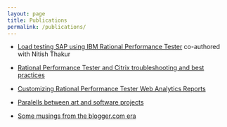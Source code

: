 ```yaml
---
layout: page
title: Publications
permalink: /publications/
---
```


* [Load testing SAP using IBM Rational Performance Tester](http://www.ibm.com/developerworks/rational/library/rational-performance-tester-perform-high-volume-sap-tests/) co-authored with Nitish Thakur

* [Rational Performance Tester and Citrix troubleshooting and best practices](http://www.ibm.com/developerworks/library/d-rational-citrix-troubleshooting-trs/index.html)

* [Customizing Rational Performance Tester Web Analytics Reports](http://www.testworkbench-community.com/blogs/customizing-performance-tester-web-analytics-reports)

* [Paralells between art and software projects](https://medium.com/@kuttya/creating-art-and-software-some-interesting-parallels-97e8454eabf0)

* [Some musings from the blogger.com era](http://thewheelofaction.blogspot.in/)
